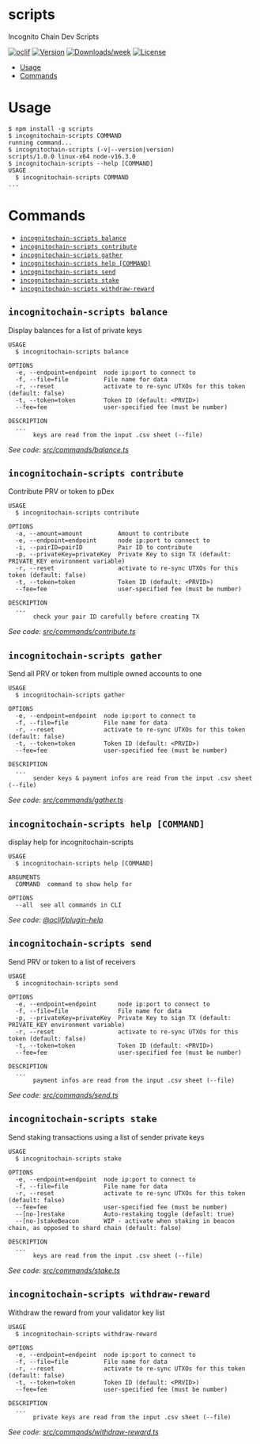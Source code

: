 scripts
=======

Incognito Chain Dev Scripts

[![oclif](https://img.shields.io/badge/cli-oclif-brightgreen.svg)](https://oclif.io)
[![Version](https://img.shields.io/npm/v/scripts.svg)](https://npmjs.org/package/scripts)
[![Downloads/week](https://img.shields.io/npm/dw/scripts.svg)](https://npmjs.org/package/scripts)
[![License](https://img.shields.io/npm/l/scripts.svg)](https://github.com/incognitochain/incognito-chain-web-js/blob/master/package.json)

<!-- toc -->
* [Usage](#usage)
* [Commands](#commands)
<!-- tocstop -->
# Usage
<!-- usage -->
```sh-session
$ npm install -g scripts
$ incognitochain-scripts COMMAND
running command...
$ incognitochain-scripts (-v|--version|version)
scripts/1.0.0 linux-x64 node-v16.3.0
$ incognitochain-scripts --help [COMMAND]
USAGE
  $ incognitochain-scripts COMMAND
...
```
<!-- usagestop -->
# Commands
<!-- commands -->
* [`incognitochain-scripts balance`](#incognitochain-scripts-balance)
* [`incognitochain-scripts contribute`](#incognitochain-scripts-contribute)
* [`incognitochain-scripts gather`](#incognitochain-scripts-gather)
* [`incognitochain-scripts help [COMMAND]`](#incognitochain-scripts-help-command)
* [`incognitochain-scripts send`](#incognitochain-scripts-send)
* [`incognitochain-scripts stake`](#incognitochain-scripts-stake)
* [`incognitochain-scripts withdraw-reward`](#incognitochain-scripts-withdraw-reward)

## `incognitochain-scripts balance`

Display balances for a list of private keys

```
USAGE
  $ incognitochain-scripts balance

OPTIONS
  -e, --endpoint=endpoint  node ip:port to connect to
  -f, --file=file          File name for data
  -r, --reset              activate to re-sync UTXOs for this token (default: false)
  -t, --token=token        Token ID (default: <PRVID>)
  --fee=fee                user-specified fee (must be number)

DESCRIPTION
  ...
       keys are read from the input .csv sheet (--file)
```

_See code: [src/commands/balance.ts](https://github.com/incognitochain/incognito-chain-web-js/blob/v1.0.0/src/commands/balance.ts)_

## `incognitochain-scripts contribute`

Contribute PRV or token to pDex

```
USAGE
  $ incognitochain-scripts contribute

OPTIONS
  -a, --amount=amount          Amount to contribute
  -e, --endpoint=endpoint      node ip:port to connect to
  -i, --pairID=pairID          Pair ID to contribute
  -p, --privateKey=privateKey  Private Key to sign TX (default: PRIVATE_KEY environment variable)
  -r, --reset                  activate to re-sync UTXOs for this token (default: false)
  -t, --token=token            Token ID (default: <PRVID>)
  --fee=fee                    user-specified fee (must be number)

DESCRIPTION
  ...
       check your pair ID carefully before creating TX
```

_See code: [src/commands/contribute.ts](https://github.com/incognitochain/incognito-chain-web-js/blob/v1.0.0/src/commands/contribute.ts)_

## `incognitochain-scripts gather`

Send all PRV or token from multiple owned accounts to one

```
USAGE
  $ incognitochain-scripts gather

OPTIONS
  -e, --endpoint=endpoint  node ip:port to connect to
  -f, --file=file          File name for data
  -r, --reset              activate to re-sync UTXOs for this token (default: false)
  -t, --token=token        Token ID (default: <PRVID>)
  --fee=fee                user-specified fee (must be number)

DESCRIPTION
  ...
       sender keys & payment infos are read from the input .csv sheet (--file)
```

_See code: [src/commands/gather.ts](https://github.com/incognitochain/incognito-chain-web-js/blob/v1.0.0/src/commands/gather.ts)_

## `incognitochain-scripts help [COMMAND]`

display help for incognitochain-scripts

```
USAGE
  $ incognitochain-scripts help [COMMAND]

ARGUMENTS
  COMMAND  command to show help for

OPTIONS
  --all  see all commands in CLI
```

_See code: [@oclif/plugin-help](https://github.com/oclif/plugin-help/blob/v3.2.2/src/commands/help.ts)_

## `incognitochain-scripts send`

Send PRV or token to a list of receivers

```
USAGE
  $ incognitochain-scripts send

OPTIONS
  -e, --endpoint=endpoint      node ip:port to connect to
  -f, --file=file              File name for data
  -p, --privateKey=privateKey  Private Key to sign TX (default: PRIVATE_KEY environment variable)
  -r, --reset                  activate to re-sync UTXOs for this token (default: false)
  -t, --token=token            Token ID (default: <PRVID>)
  --fee=fee                    user-specified fee (must be number)

DESCRIPTION
  ...
       payment infos are read from the input .csv sheet (--file)
```

_See code: [src/commands/send.ts](https://github.com/incognitochain/incognito-chain-web-js/blob/v1.0.0/src/commands/send.ts)_

## `incognitochain-scripts stake`

Send staking transactions using a list of sender private keys

```
USAGE
  $ incognitochain-scripts stake

OPTIONS
  -e, --endpoint=endpoint  node ip:port to connect to
  -f, --file=file          File name for data
  -r, --reset              activate to re-sync UTXOs for this token (default: false)
  --fee=fee                user-specified fee (must be number)
  --[no-]restake           Auto-restaking toggle (default: true)
  --[no-]stakeBeacon       WIP - activate when staking in beacon chain, as opposed to shard chain (default: false)

DESCRIPTION
  ...
       keys are read from the input .csv sheet (--file)
```

_See code: [src/commands/stake.ts](https://github.com/incognitochain/incognito-chain-web-js/blob/v1.0.0/src/commands/stake.ts)_

## `incognitochain-scripts withdraw-reward`

Withdraw the reward from your validator key list

```
USAGE
  $ incognitochain-scripts withdraw-reward

OPTIONS
  -e, --endpoint=endpoint  node ip:port to connect to
  -f, --file=file          File name for data
  -r, --reset              activate to re-sync UTXOs for this token (default: false)
  -t, --token=token        Token ID (default: <PRVID>)
  --fee=fee                user-specified fee (must be number)

DESCRIPTION
  ...
       private keys are read from the input .csv sheet (--file)
```

_See code: [src/commands/withdraw-reward.ts](https://github.com/incognitochain/incognito-chain-web-js/blob/v1.0.0/src/commands/withdraw-reward.ts)_
<!-- commandsstop -->
